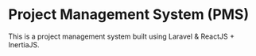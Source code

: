 # Project Management System (PMS)

This is a project management system built using Laravel &  ReactJS + InertiaJS.